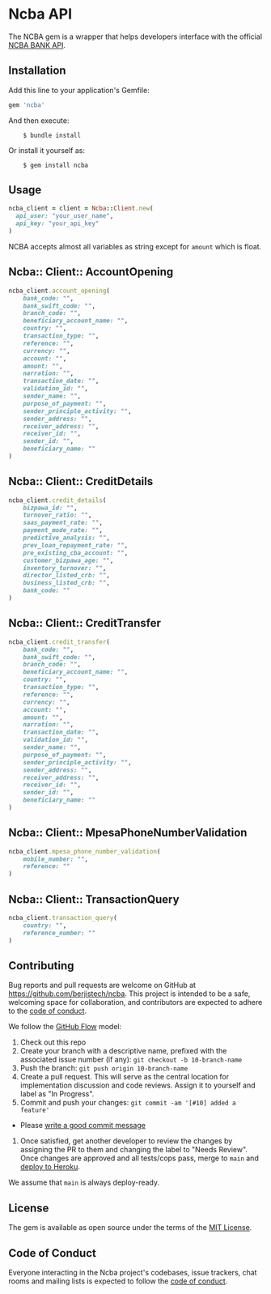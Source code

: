 # Ncba API

The NCBA gem is a wrapper that helps developers interface with the official [NCBA BANK API](http://developers.cbagroup.com:4040/home). 

<!-- Welcome to your new gem! In this directory, you'll find the files you need to be able to package up your Ruby library into a gem. Put your Ruby code in the file `lib/ncba` . To experiment with that code, run `bin/console` for an interactive prompt. -->

## Installation

Add this line to your application's Gemfile:

```ruby
gem 'ncba'
```

And then execute:

```
    $ bundle install
```

Or install it yourself as:

```
    $ gem install ncba
```

## Usage

```ruby
ncba_client = client = Ncba::Client.new(
  api_user: "your_user_name",
  api_key: "your_api_key"
)
```

NCBA accepts almost all variables as string except for `amount` which is float.

## Ncba:: Client:: AccountOpening

```ruby
ncba_client.account_opening(
    bank_code: "",
    bank_swift_code: "",
    branch_code: "",
    beneficiary_account_name: "",
    country: "",
    transaction_type: "",
    reference: "",
    currency: "",
    account: "",
    amount: "",
    narration: "",
    transaction_date: "",
    validation_id: "",
    sender_name: "",
    purpose_of_payment: "",
    sender_principle_activity: "",
    sender_address: "",
    receiver_address: "",
    receiver_id: "",
    sender_id: "",
    beneficiary_name: ""
)
```

## Ncba:: Client:: CreditDetails

```ruby
ncba_client.credit_details(
    bizpawa_id: "",
    turnover_ratio: "",
    saas_payment_rate: "",
    payment_mode_rate: "",
    predictive_analysis: "",
    prev_loan_repayment_rate: "",
    pre_existing_cba_account: "",
    customer_bizpawa_age: "",
    inventory_turnover: "",
    director_listed_crb: "",
    business_listed_crb: "",
    bank_code: ""
)
```

## Ncba:: Client:: CreditTransfer

```ruby
ncba_client.credit_transfer(
    bank_code: "",
    bank_swift_code: "",
    branch_code: "",
    beneficiary_account_name: "",
    country: "",
    transaction_type: "",
    reference: "",
    currency: "",
    account: "",
    amount: "",
    narration: "",
    transaction_date: "",
    validation_id: "",
    sender_name: "",
    purpose_of_payment: "",
    sender_principle_activity: "",
    sender_address: "",
    receiver_address: "",
    receiver_id: "",
    sender_id: "",
    beneficiary_name: ""
)
```

## Ncba:: Client:: MpesaPhoneNumberValidation

```ruby
ncba_client.mpesa_phone_number_validation(
    mobile_number: "",
    reference: ""
)
```

## Ncba:: Client:: TransactionQuery

```ruby
ncba_client.transaction_query(
    country: "",
    reference_number: ""
)
```

<!-- ## Development

After checking out the repo, run `bin/setup` to install dependencies. Then, run `rake spec` to run the tests. You can also run `bin/console` for an interactive prompt that will allow you to experiment.

To install this gem onto your local machine, run `bundle exec rake install` . To release a new version, update the version number in `version.rb` , and then run `bundle exec rake release` , which will create a git tag for the version, push git commits and the created tag, and push the `.gem` file to [rubygems.org](https://rubygems.org). -->

## Contributing

Bug reports and pull requests are welcome on GitHub at https://github.com/berjistech/ncba. This project is intended to be a safe, welcoming space for collaboration, and contributors are expected to adhere to the [code of conduct](https://github.com/berjistech/ncba/blob/main/CODE_OF_CONDUCT.md).

We follow the [GitHub Flow](https://guides.github.com/introduction/flow/index.html) model:

1. Check out this repo
1. Create your branch with a descriptive name, prefixed with the associated issue number (if any): `git checkout -b 10-branch-name`
1. Push the branch: `git push origin 10-branch-name`
1. Create a pull request. This will serve as the central location for implementation discussion and code reviews. Assign it to yourself and label as "In Progress".
1. Commit and push your changes: `git commit -am '[#10] added a feature'`
  + Please [write a good commit message](https://github.com/torvalds/subsurface/blob/f019f9453f93878f133cf9be1f480ce114ee2d1b/README#L87)
1. Once satisfied, get another developer to review the changes by assigning the PR to them and changing the label to "Needs Review". Once changes are approved and all tests/cops pass, merge to `main` and [deploy to Heroku](https://github.com/skyverge/shopstorm-app/wiki/Deploying%20to%20Heroku).

We assume that `main` is always deploy-ready.

## License

The gem is available as open source under the terms of the [MIT License](https://opensource.org/licenses/MIT).

## Code of Conduct

Everyone interacting in the Ncba project's codebases, issue trackers, chat rooms and mailing lists is expected to follow the [code of conduct](https://github.com/berjistech/ncba/blob/main/CODE_OF_CONDUCT.md).
